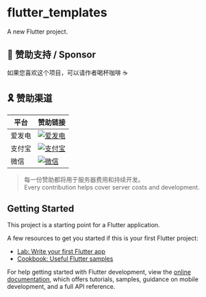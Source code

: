 # flutter_templates

A new Flutter project.

## 💖 赞助支持 / Sponsor
如果您喜欢这个项目，可以请作者喝杯咖啡 ☕  

## 🎗️ 赞助渠道
| 平台       | 赞助链接                          |
|------------|----------------------------------|
| 爱发电     | [![爱发电](https://img.shields.io/badge/-点击支持-FFDD00?style=flat-square&logo=alipay&logoColor=000)](https://afdian.com/a/mxcos) |
| 支付宝     | [![支付宝](https://img.shields.io/badge/-扫码赞助-00A0E9?style=flat-square&logo=alipay&logoColor=white)](https://sponsor.mxcos.com/assets/images/qrcode/alipay.png) |
| 微信       | [![微信](https://img.shields.io/badge/-扫码赞助-07C160?style=flat-square&logo=wechat&logoColor=white)](https://sponsor.mxcos.com/assets/images/qrcode/wechat.png) |

> 每一份赞助都将用于服务器费用和持续开发。  
> Every contribution helps cover server costs and development.

## Getting Started

This project is a starting point for a Flutter application.

A few resources to get you started if this is your first Flutter project:

- [Lab: Write your first Flutter app](https://docs.flutter.dev/get-started/codelab)
- [Cookbook: Useful Flutter samples](https://docs.flutter.dev/cookbook)

For help getting started with Flutter development, view the
[online documentation](https://docs.flutter.dev/), which offers tutorials,
samples, guidance on mobile development, and a full API reference.
